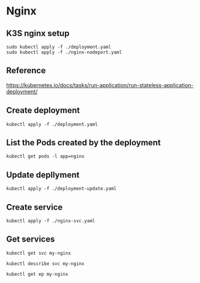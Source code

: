 # Nginx

## K3S nginx setup

`sudo kubectl apply -f ./deployment.yaml`  
`sudo kubectl apply -f ./nginx-nodeport.yaml`

## Reference

<https://kubernetes.io/docs/tasks/run-application/run-stateless-application-deployment/>

## Create deployment

`kubectl apply -f ./deployment.yaml`

## List the Pods created by the deployment

`kubectl get pods -l app=nginx`

## Update depllyment

`kubectl apply -f ./deployment-update.yaml`

## Create service

`kubectl apply -f ./nginx-svc.yaml`

## Get services

`kubectl get svc my-nginx`

`kubectl describe svc my-nginx`

`kubectl get ep my-nginx`

